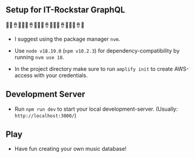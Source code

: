 ## Setup for IT-Rockstar GraphQL 
🎸🥁🪘🥇🎸🥁🪘🥇🎸🥁🪘🥇🎸🥁🪘🥇🎸🥁🪘🥇

- I suggest using the package manager `nvm`.

- Use `node v18.19.0` (`npm v10.2.3`) for dependency-compatibility by running `nvm use 18`.

- In the project directory make sure to run `amplify init` to create AWS-access with your credentials.

## Development Server

- Run `npm run dev` to start your local development-server. (Usually: `http://localhost:3000/`)

## Play

- Have fun creating your own music database!

